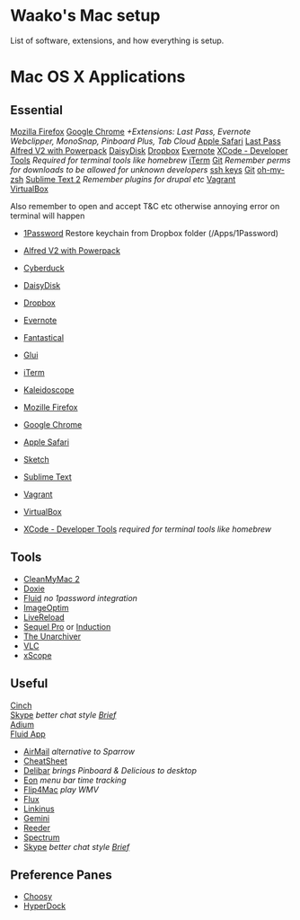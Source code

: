 Waako's Mac setup
=========

List of software, extensions, and how everything is setup.

# Mac OS X Applications

## Essential
[Mozilla Firefox](http://www.mozilla.org/firefox/)
[Google Chrome](https://chrome.google.com) _+Extensions: Last Pass, Evernote Webclipper, MonoSnap, Pinboard Plus, Tab Cloud_
[Apple Safari](http://www.apple.com/safari/)
[Last Pass](https://lastpass.com/)
[Alfred V2 with Powerpack](http://alfredapp.com/)
[DaisyDisk](http://daisydiskapp.com)
[Dropbox](http://dropbox.com/)
[Evernote](http://evernote.com)
[XCode - Developer Tools](https://developer.apple.com/xcode)  *Required for terminal tools like homebrew*
[iTerm](http://iterm2.com)
[Git](http://git-scm.com)  _Remember perms for downloads to be allowed for unknown developers_
[ssh keys](https://help.github.com/articles/generating-ssh-keys#platform-mac)
[Git](http://git-scm.com/download/mac)
[oh-my-zsh](https://github.com/robbyrussell/oh-my-zsh)
[Sublime Text 2](http://www.sublimetext.com/2)  _Remember plugins for drupal etc_
[Vagrant](http://vagrantup.com)    
[VirtualBox](http://virtualbox.org)  

Also remember to open and accept T&C etc otherwise annoying error on terminal will happen      

* [1Password](http://agilebits.com/onepassword)
Restore keychain from Dropbox folder (/Apps/1Password)

* [Alfred V2 with Powerpack](http://alfredapp.com/)
* [Cyberduck](http://cyberduck.ch/)
* [DaisyDisk](http://daisydiskapp.com)
* [Dropbox](http://dropbox.com/)
* [Evernote](http://evernote.com)
* [Fantastical](http://flexibits.com/fantastical)
* [Glui](http://glui.me)
* [iTerm](http://iterm2.com)
* [Kaleidoscope](http://kaleidoscopeapp.com/)
* [Mozille Firefox](http://www.mozilla.org/firefox/)
* [Google Chrome](https://chrome.google.com)
* [Apple Safari](http://www.apple.com/safari/)
* [Sketch](http://www.bohemiancoding.com/sketch/)
* [Sublime Text](www.sublimetext.com)
* [Vagrant](http://vagrantup.com)
* [VirtualBox](http://virtualbox.org)
* [XCode - Developer Tools](https://developer.apple.com/xcode/)
 *required for terminal tools like homebrew*

## Tools

* [CleanMyMac 2](http://macpaw.com/cleanmymac)
* [Doxie](www.getdoxie.com)
* [Fluid](http://fluidapp.com) *no 1password integration*
* [ImageOptim](http://imageoptim.pornel.net)
* [LiveReload](http://livereload.com)
* [Sequel Pro](http://sequelpro.com) or [Induction](http://inductionapp.com)
* [The Unarchiver](http://wakaba.c3.cx/s/apps/unarchiver.html)
* [VLC](http://www.videolan.org)
* [xScope](http://iconfactory.com/software/xscope)

## Useful

[Cinch](http://www.irradiatedsoftware.com/cinch)   
[Skype](http://skype.com) *better chat style [Brief](https://github.com/miekd/Brief/)*  
[Adium](https://adium.im/)  
[Fluid App](http://fluidapp.com)

* [AirMail](http://airmailapp.info/) *alternative to Sparrow*
* [CheatSheet](http://www.grandtotal.biz/CheatSheet/)
* [Delibar](http://www.delibarapp.com) *brings Pinboard & Delicious to desktop*
* [Eon](http://fuelcollective.com/eon) *menu bar time tracking*
* [Flip4Mac](www.telestream.net/flip4mac-wmv/overview.htm) *play WMV*
* [Flux](http://stereopsis.com/flux/)
* [Linkinus](http://conceitedsoftware.com/products/linkinus)
* [Gemini](http://macpaw.com/gemini)
* [Reeder](http://reederapp.com)
* [Spectrum](http://www.eigenlogik.com/spectrum/mac)
* [Skype](http://skype.com) *better chat style [Brief](https://github.com/miekd/Brief/)*

## Preference Panes

* [Choosy](http://www.choosyosx.com/)
* [HyperDock](http://hyperdock.bahoom.com/)
